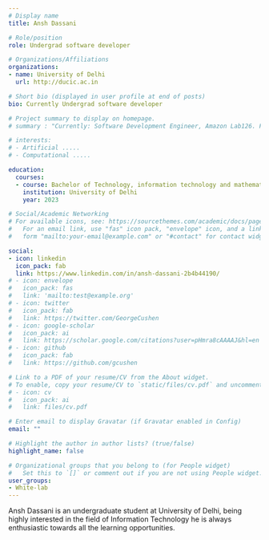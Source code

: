 ```yaml
---
# Display name
title: Ansh Dassani

# Role/position
role: Undergrad software developer

# Organizations/Affiliations
organizations:
- name: University of Delhi
  url: http://ducic.ac.in

# Short bio (displayed in user profile at end of posts)
bio: Currently Undergrad software developer

# Project summary to display on homepage.
# summary : "Currently: Software Development Engineer, Amazon Lab126. Former Undergrad Software Developer ......."

# interests:
# - Artificial .....
# - Computational .....

education:
  courses:
  - course: Bachelor of Technology, information technology and mathematical innovation
    institution: University of Delhi
    year: 2023

# Social/Academic Networking
# For available icons, see: https://sourcethemes.com/academic/docs/page-builder/#icons
#   For an email link, use "fas" icon pack, "envelope" icon, and a link in the
#   form "mailto:your-email@example.com" or "#contact" for contact widget.

social:
- icon: linkedin
  icon_pack: fab
  link: https://www.linkedin.com/in/ansh-dassani-2b4b44190/
# - icon: envelope
#   icon_pack: fas
#   link: 'mailto:test@example.org'
# - icon: twitter
#   icon_pack: fab
#   link: https://twitter.com/GeorgeCushen
# - icon: google-scholar
#   icon_pack: ai
#   link: https://scholar.google.com/citations?user=pHmra8cAAAAJ&hl=en
# - icon: github
#   icon_pack: fab
#   link: https://github.com/gcushen

# Link to a PDF of your resume/CV from the About widget.
# To enable, copy your resume/CV to `static/files/cv.pdf` and uncomment the lines below.
# - icon: cv
#   icon_pack: ai
#   link: files/cv.pdf

# Enter email to display Gravatar (if Gravatar enabled in Config)
email: ""

# Highlight the author in author lists? (true/false)
highlight_name: false

# Organizational groups that you belong to (for People widget)
#   Set this to `[]` or comment out if you are not using People widget.
user_groups:
- White-lab
---
```


Ansh Dassani is an undergraduate student at University of Delhi, being highly interested in the field of Information Technology he is always enthusiastic towards all the learning opportunities.
